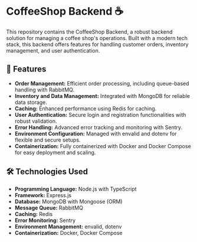 # CoffeeShop Backend ☕️

This repository contains the CoffeeShop Backend, a robust backend solution for managing a coffee shop's operations. Built with a modern tech stack, this backend offers features for handling customer orders, inventory management, and user authentication.

## 🚀 Features

- **Order Management:** Efficient order processing, including queue-based handling with RabbitMQ.
- **Inventory and Data Management:** Integrated with MongoDB for reliable data storage.
- **Caching:** Enhanced performance using Redis for caching.
- **User Authentication:** Secure login and registration functionalities with robust validation.
- **Error Handling:** Advanced error tracking and monitoring with Sentry.
- **Environment Configuration:** Managed with envalid and dotenv for flexible and secure setups.
- **Containerization:** Fully containerized with Docker and Docker Compose for easy deployment and scaling.

## 🛠 Technologies Used

- **Programming Language:** Node.js with TypeScript
- **Framework:** Express.js
- **Database:** MongoDB with Mongoose (ORM)
- **Message Queue:** RabbitMQ
- **Caching:** Redis
- **Error Monitoring:** Sentry
- **Environment Management:** envalid, dotenv
- **Containerization:** Docker, Docker Compose

